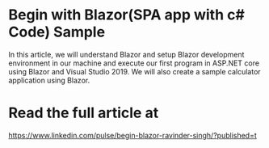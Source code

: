 # Begin with Blazor(SPA app with c# Code) Sample
In this article, we will understand Blazor and setup Blazor development environment in our machine and execute our first program in ASP.NET core using Blazor and Visual Studio 2019. We will also create a sample calculator application using Blazor.


# Read the full article at
https://www.linkedin.com/pulse/begin-blazor-ravinder-singh/?published=t
